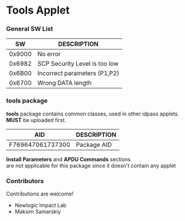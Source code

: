 #  Tools Applet

### General SW List

SW | DESCRIPTION
-- | -- 
0x9000 | No error
0x6982 | SCP Security Level is too low
0x6B00 | Incorrect parameters (P1,P2)
0x6700 | Wrong DATA length

### tools package
**tools** package contains common classes, used in other idpass applets. <br>**MUST** be uploaded first.

AID | DESCRIPTION
-- | --
F769647061737300 | Package AID

**Install Parameters** and **APDU Commands** sections <br>are not applicable for this package since it doesn't contain any applet 

### Contributors

Contributions are welcome!

- Newlogic Impact Lab
- Maksim Samarskiy
